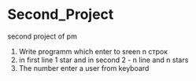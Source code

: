 # Second_Project
second project of pm
1. Write programm which enter to sreen n строк 
2. in first line 1 star and in second 2 - n line and n stars
3. The number enter a user from keyboard
